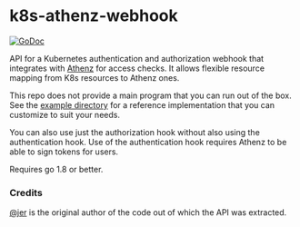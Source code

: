 # k8s-athenz-webhook

[![GoDoc](https://godoc.org/github.com/yahoo/k8s-athenz-webhook?status.svg)](https://godoc.org/github.com/yahoo/k8s-athenz-webhook)

API for a Kubernetes authentication and authorization webhook that integrates with
[Athenz](https://github.com/yahoo/athenz) for access checks. It allows flexible resource
mapping from K8s resources to Athenz ones.

This repo does not provide a main program that you can run out of the box. See the
[example directory](example/auth-webhook) for a reference implementation that you can
customize to suit your needs.

You can also use just the authorization hook without also using the authentication hook.
Use of the authentication hook requires Athenz to be able to sign tokens for users.

Requires go 1.8 or better.

### Credits

[@jer](https://github.com/jer) is the original author of the code out of which the API was extracted.
